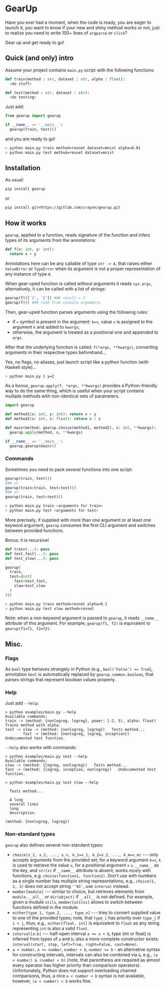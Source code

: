 # GearUp

Have you ever had a moment, when the code is ready, you are eager to launch it,
you want to know if your new and shiny method works or not, just to realize you need to write
100+ lines of `argparse` or `click`?

Gear up and get ready to go! 

## Quick (and only) intro

Assume your project contains `main.py` script with the following functions: 

```python
def train(method : str, dataset : str, alpha : float):
  <do stuff>

def test(method : str, dataset : str):
  <do testing>
```

Just add:

```python
from gearup import gearup

if __name__ == '__main__':
  gearup(train, test)()
```

and you are ready to go!

```bash
> python main.py train method=resnet dataset=mnist alpha=0.01
> python main.py test method=resnet dataset=mnist
```

## Installation

As usual:
```bash
pip install gearup
```
or
```bash
pip install git+https://gitlab.com/craynn/gearup.git
```

## How it works

`gearup`, applied to a function, reads signature of the function
and infers types of its arguments from the annotations:

```python
def f(x: int, y: int):
  return x + y
```

Annotations here can be any callable of type `str -> A`,
that raises either `ValueError` or `TypeError` when its argument is not a proper
representation of any instance of type `A`.

When gear-uped function is called without arguments it reads `sys.argv`,
alternatively, it can be called with a list of strings:

```python
gearup(f)(['1', '2']) ### result = 3
gearup(f)() ### read from console arguments
```

Then, gear-uped function parses arguments using the following rules:
- if `=` symbol is present in the argument: `k=v`, value `v` is assigned
  to the argument `k` and added to `kwargs`;
- otherwise, the argument is treated as a positional one and appended to `args`.

After that the underlying function is called: `f(*args, **kwargs)`,
converting arguments in their respective types beforehand...

Yes, no flags, no aliases, just launch script like
a python function (with Haskell style)...

```bash
> python main.py 1 y=2
```

As a bonus, `gearup.apply(f, *args, **kwargs)` provides a Python-friendly way to do the same thing, which
is useful when your script contains multiple methods with non-identical sets of parameters.

```python
import gearup

def method1(x: int, y: int): return x + y
def method2(x: int, z: float): return x / z

def main(method: gearup.choice(method1, method2), x: int, **kwargs):
  gearup.apply(method, x, **kwargs)

if __name__ == '__main__':
  gearup.gearup(main)()
``` 
 

### Commands

Sometimes you need to pack several functions into one script:

```python
gearup(train, test)()
### or
gearup(train=train, test=test)()
### or
gearup(train, test=test)()
```

```bash
> python main.py train <arguments for train>
> python main.py test <arguments for test>
```

More precisely, if supplied with more than one argument or at least one keyword argument,
`gearup` consumes the first CLI argument and
switches between provided functions.

Bonus: it is recursive!

```python
def train(...): pass
def test_fast(...): pass
def test_slow(...): pass

gearup(
  train,
  test=dict(
    fast=test_fast,
    slow=test_slow
  )
)()
```

```bash
> python main.py train method=resnet alpha=0.1
> python main.py test slow method=resnet
```

Note: when a non-keyword argument is passed to `gearup`,
it reads `__name__` attribute of this argument. For example, `gearup(f1, f2)` is equivalent to
`gearup(f1=f1, f2=f2)`.

## Misc.

### Flags

As `bool` type behaves strangely in Python (e.g., `bool('False') == True`),
annotation `bool` is automatically replaced by `gearup.common.boolean`,
that parses strings that represent boolean values properly.

### Help

Just add `--help`:

```
> python examples/main.py --help
Available commands:
train -> (method: {nonlogreg, logreg}, power: [-2, 5), alpha: float)   Trains method with alpha.
test -> slow -> (method: {nonlogreg, logreg})   Tests method...
        fast -> (method: {nonlogreg, logreg, inception})   Undocumented test function.
```

`--help` also works with commands:

```
> python examples/main.py test --help
Available commands:
slow -> (method: {logreg, nonlogreg})   Tests method...
fast -> (method: {logreg, inception, nonlogreg})   Undocumented test function.
```

```
> python examples/main.py test slow --help

  Tests method...

  A long
  several lines
  long
  description.
  
(method: {nonlogreg, logreg})
```

### Non-standard types

`gearup` also defines several non-standard types:
- `choice(x_1, x_2, ..., x_n, k_1=v_1, k_2=v_2, ..., k_m=v_m)` --- only accepts arguments from the provided set;
    for a keyword argument `k=v`, `k` is used to retrieve the value `v`, 
    for a positional argument `x` `x.__name__` as the key, and `str(x)` if `__name__` attribute is absent;
    works nicely with functions, e.g. `choice(function1, function2)`.
    Don't use with numbers as a single number has multiple string representations, e.g.,
    `choice(1, 2, 3)` does not accept string `''01'`, use `interval` instead.
- `member[module]` --- similar to choice, but retrieves elements from `module.__all__` or
  `dir(object)` if `__all__` is not defined. For example, given a module `utils`,
  `member[utilss]` allows to switch between functions defined in the module.
- `either[type_1, type_2, ..., type_n]` --- tries to convert supplied value to one of the provided types;
  note, that `type_i` has priority over `type_j` if `i < j`, thus, e.g., `either[float, int]`
  is equivalent to `float` as any string representing `int` is also a valid `float`.
- `interval[a:b]` --- half-open interval `a <= x < b`, type (int or float) is inferred from types of `a` and `b`;
  also a more complete constructor exists: `interval(start, stop, left=True, right=False, cast=None)`.
- `a < number`, `a <= number`, `number < b`, `number <= b` - an alternative syntax for constructing intervals,
  intervals can also be combined via `&`, e.g., `(a < number) & (number < b)`
  (note, that parenthesis are required as almost every operator has higher priority than comparison operators).
  Unfortunately,   Python does not support overloading chained comparisons,
  thus, a nice `a < number < b` syntax is not available,
  however, `(a < number) < b` works fine. 